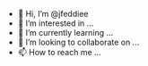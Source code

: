 - 👋 Hi, I’m @jfeddiee
- 👀 I’m interested in ...
- 🌱 I’m currently learning ...
- 💞️ I’m looking to collaborate on ...
- 📫 How to reach me ...

<!---
jfeddiee/jfeddiee is a ✨ special ✨ repository because its `README.md` (this file) appears on your GitHub profile.
You can click the Preview link to take a look at your changes.
--->
